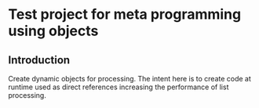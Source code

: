 # Test project for meta programming using objects

## Introduction

Create dynamic objects for processing.
The intent here is to create code at runtime used as direct references increasing the performance of list processing.

